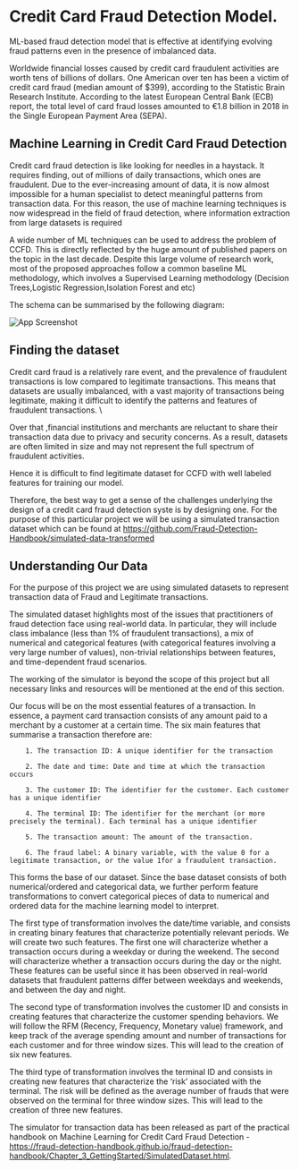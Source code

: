 
# Credit Card Fraud Detection Model.
ML-based fraud detection model that is effective at identifying evolving fraud patterns even in the presence of imbalanced data.

Worldwide financial losses caused by credit card fraudulent activities are worth tens of billions of dollars. One American over ten has been a victim of credit card fraud (median amount of $399), according to the Statistic Brain Research Institute. According to the latest European Central Bank (ECB) report, the total level of card fraud losses amounted to €1.8 billion in 2018 in the Single European Payment Area (SEPA).


## Machine Learning in Credit Card Fraud Detection

Credit card fraud detection is like looking for needles in a haystack. It requires finding, out of millions of daily transactions, which ones are fraudulent. Due to the ever-increasing amount of data, it is now almost impossible for a human specialist to detect meaningful patterns from transaction data. For this reason, the use of machine learning techniques is now widespread in the field of fraud detection, where information extraction from large datasets is required

A wide number of ML techniques can be used to address the problem of CCFD. This is directly reflected by the huge amount of published papers on the topic in the last decade. Despite this large volume of research work, most of the proposed approaches follow a common baseline ML methodology, which involves a Supervised Learning methodology (Decision Trees,Logistic Regression,Isolation Forest and etc)

The schema can be summarised by the following diagram:

![App Screenshot](https://i.postimg.cc/rFtQT4NC/Screenshot-2022-06-24-215543.png)
## Finding the dataset

Credit card fraud is a relatively rare event, and the prevalence of fraudulent transactions is low compared to legitimate transactions. This means that datasets are usually imbalanced, with a vast majority of transactions being legitimate, making it difficult to identify the patterns and features of fraudulent transactions. \

Over that ,financial institutions and merchants are reluctant to share their transaction data due to privacy and security concerns. As a result, datasets are often limited in size and may not represent the full spectrum of fraudulent activities.

Hence it is difficult to find legitimate dataset for CCFD with well labeled features for training our model.

Therefore, the best way to get a sense of the challenges underlying the design of a credit card fraud detection syste is by designing one. For the purpose of this particular project we will be using a simulated transaction dataset which can be found at https://github.com/Fraud-Detection-Handbook/simulated-data-transformed

## Understanding Our Data

For the purpose of this project we are using simulated datasets to represent transaction data of Fraud and Legitimate transactions.

The simulated dataset highlights most of the issues that practitioners of fraud detection face using real-world data. In particular, they will include class imbalance (less than 1% of fraudulent transactions), a mix of numerical and categorical features (with categorical features involving a very large number of values), non-trivial relationships between features, and time-dependent fraud scenarios.

The working of the simulator is beyond the scope of this project but all necessary links and resources will be mentioned at the end of this section.

Our focus will be on the most essential features of a transaction. In essence, a payment card transaction consists of any amount paid to a merchant by a customer at a certain time. The six main features that summarise a transaction therefore are: 

        1. The transaction ID: A unique identifier for the transaction

        2. The date and time: Date and time at which the transaction occurs

        3. The customer ID: The identifier for the customer. Each customer has a unique identifier

        4. The terminal ID: The identifier for the merchant (or more precisely the terminal). Each terminal has a unique identifier

        5. The transaction amount: The amount of the transaction.

        6. The fraud label: A binary variable, with the value 0 for a legitimate transaction, or the value 1for a fraudulent transaction.

This forms the base of our dataset. Since the base dataset consists of both numerical/ordered and categorical data, we further perform feature transformations to convert categorical pieces of data to numerical and ordered data for the machine learning model to interpret.

The first type of transformation involves the date/time variable, and consists in creating binary features that characterize potentially relevant periods. We will create two such features. The first one will characterize whether a transaction occurs during a weekday or during the weekend. The second will characterize whether a transaction occurs during the day or the night. These features can be useful since it has been observed in real-world datasets that fraudulent patterns differ between weekdays and weekends, and between the day and night.

The second type of transformation involves the customer ID and consists in creating features that characterize the customer spending behaviors. We will follow the RFM (Recency, Frequency, Monetary value) framework, and keep track of the average spending amount and number of transactions for each customer and for three window sizes. This will lead to the creation of six new features.

The third type of transformation involves the terminal ID and consists in creating new features that characterize the ‘risk’ associated with the terminal. The risk will be defined as the average number of frauds that were observed on the terminal for three window sizes. This will lead to the creation of three new features.

The simulator for transaction data has been released as part of the practical handbook on Machine Learning for Credit Card Fraud Detection - https://fraud-detection-handbook.github.io/fraud-detection-handbook/Chapter_3_GettingStarted/SimulatedDataset.html.



